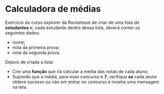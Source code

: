 # Calculadora de médias

Exercício do curso explorer da Rocketseat de criar de uma lista de **estudantes** e, cada estudante dentro dessa lista, deverá conter os seguintes dados:

- nome;
- nota da primeira prova;
- nota da segunda prova.

Depois de criada a lista:

- Crie uma **função** que irá calcular a média das notas de cada aluno;
- Supondo que a média, para esse concurso é **7**, verifique **se** cada aluno obteve sucesso ou não em entrar no concurso e mostre uma mensagem na tela.